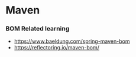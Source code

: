 # Maven

### BOM Related learning
- https://www.baeldung.com/spring-maven-bom
- https://reflectoring.io/maven-bom/